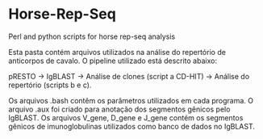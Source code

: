 # Horse-Rep-Seq
Perl and python scripts for horse rep-seq analysis

Esta pasta contém arquivos utilizados na análise do repertório de anticorpos de cavalo. O pipeline utilizado está descrito abaixo:

pRESTO -> IgBLAST -> Análise de clones (script a CD-HIT) -> Análise do repertório (scripts b e c).

Os arquivos .bash contêm os parâmetros utilizados em cada programa.
O arquivo .aux foi criado para anotação dos segmentos gênicos pelo IgBLAST.
Os arquivos V_gene, D_gene e J_gene contém os segmentos gênicos de imunoglobulinas utilizados como banco de dados no IgBLAST.
